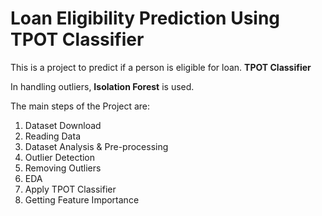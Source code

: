 # Loan Eligibility Prediction Using TPOT Classifier

This is a project to predict if a person is eligible for loan. **TPOT Classifier**

In handling outliers, **Isolation Forest** is used.


The main steps of the Project are:

1. Dataset Download
2. Reading Data
3. Dataset Analysis & Pre-processing
4. Outlier Detection
5. Removing Outliers
6. EDA
7. Apply TPOT Classifier
8. Getting Feature Importance
